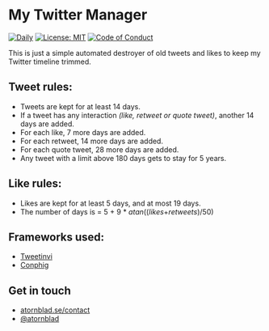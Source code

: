 # My Twitter Manager

[![Daily](https://github.com/atornblad/my-twitter-manager/actions/workflows/daily.yml/badge.svg)](https://github.com/atornblad/my-twitter-manager/actions/workflows/daily.yml)
[![License: MIT](https://img.shields.io/badge/License-MIT-blue.svg)](https://github.com/atornblad/my-twitter-manager/blob/master/LICENSE)
[![Code of Conduct](https://img.shields.io/badge/code-of%20conduct-brightgreen.svg)](https://github.com/atornblad/my-twitter-manager/blob/master/CODE_OF_CONDUCT.md)

This is just a simple automated destroyer of old tweets and likes to keep my Twitter timeline trimmed.

## Tweet rules:

* Tweets are kept for at least 14 days.
* If a tweet has any interaction *(like, retweet or quote tweet)*, another 14 days are added.
* For each like, 7 more days are added.
* For each retweet, 14 more days are added.
* For each quote tweet, 28 more days are added.
* Any tweet with a limit above 180 days gets to stay for 5 years.

## Like rules:

* Likes are kept for at least 5 days, and at most 19 days.
* The number of days is = 5 + 9 \* *atan*((*likes*+*retweets*)/50)

## Frameworks used:

* [Tweetinvi](https://github.com/linvi/tweetinvi)
* [Conphig](https://github.com/atornblad/conphig)

## Get in touch

* [atornblad.se/contact](https://atornblad.se/contact)
* [@atornblad](https://twitter.com/atornblad)
